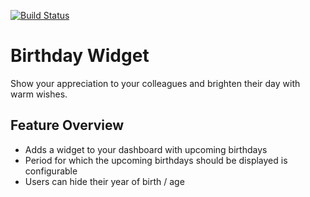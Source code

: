 [![Build Status](https://travis-ci.org/humhub/humhub-modules-birthday.svg?branch=master)](https://travis-ci.org/humhub/humhub-modules-birthday)

# Birthday Widget

Show your appreciation to your colleagues and brighten their day with warm wishes.

## Feature Overview

- Adds a widget to your dashboard with upcoming birthdays
- Period for which the upcoming birthdays should be displayed is configurable
- Users can hide their year of birth / age